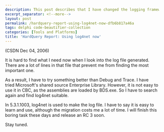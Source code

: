 ```yaml
---
description: This post describes that I have changed the logging framework to log4net.
excerpt_separator: <!--more-->
layout: post
permalink: /hardquery-report-using-log4net-now-dfb6b817a46a
tags: delphi code-beautifier-collection
categories: [Tools and Platforms]
title: 'HardQuery Report: Using log4net now'
---
```

(CSDN Dec 04, 2006)

It is hard to find what I need now when I look into the log file generated. There are a lot of lines in that file that prevent me from finding the most important one.

As a result, I have to try something better than Debug and Trace. I have tried Microsoft's shared source Enterprise Library. However, it is not easy to use it in CBC, as the assemblies are loaded by BDS.exe. So I have to search again and find log4net suitable.

In 5.3.1.1003, log4net is used to make the log file. I have to say it is easy to learn and use, although the migration costs me a lot of time. I will finish this boring task these days and release an RC 3 soon.

Stay tuned.
<!--more-->
